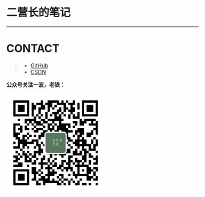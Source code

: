 # 二营长的笔记

----------
# CONTACT
> - [GitHub](https://github.com/Corefo "github")
> - [CSDN](https://blog.csdn.net/m0_37965018)


**公众号关注一波，老铁：**

![](_images/112-08.jpg)

